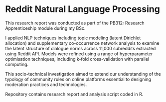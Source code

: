 # Reddit Natural Language Processing
This research report was conducted as part of the PB312: Research Apprenticeship module during my BSc. 

I applied NLP techniques including topic modeling (latent Dirichlet allocation) and supplementary co-occurrence network analysis to examine the latent structure of dialogue norms across 11,000 subreddits extracted using Reddit API. Models were refined using a range of hyperparameter optimisation techniques, including k-fold cross-validation with parallel computing.

This socio-technical investigation aimed to extend our understanding of the typology of community rules on online platforms essential to designing moderation practices and technologies.

Repository contains research report and analysis script coded in R.
